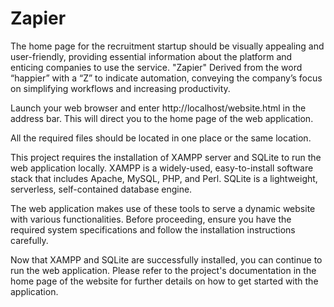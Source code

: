 # Zapier
The home page for the recruitment startup should be visually appealing and user-friendly, providing essential information about the platform and enticing companies to use the service.
"Zapier" Derived from the word “happier” with a “Z” to indicate automation, conveying the company’s focus on simplifying workflows and increasing productivity.

Launch your web browser and enter http://localhost/website.html in the address bar. This will direct you to the home page of the web application.

All the required files should be located in one place or the same location.

This project requires the installation of XAMPP server and SQLite to run the web application locally. 
XAMPP is a widely-used, easy-to-install software stack that includes Apache, MySQL, PHP, and Perl. SQLite is a lightweight, serverless, self-contained database engine.

The web application makes use of these tools to serve a dynamic website with various functionalities. Before proceeding, ensure you have the required system specifications and follow the installation instructions carefully.

Now that XAMPP and SQLite are successfully installed, you can continue to run the web application. Please refer to the project's documentation in the home page of the website for further details on how to get started with the application.
